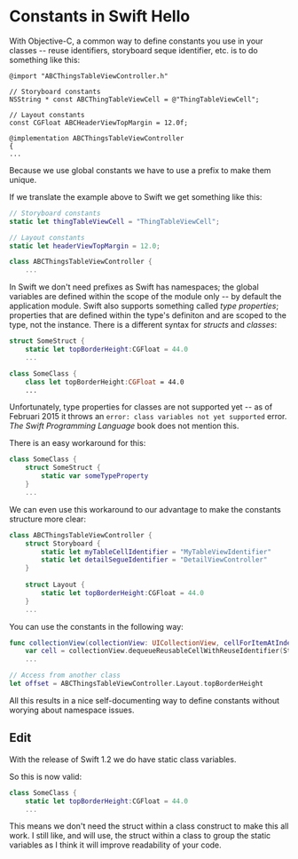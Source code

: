 # Constants in Swift Hello

With Objective-C, a common way to define constants you use in your classes -- reuse identifiers, storyboard seque identifier, etc. is to do something like this:

``` objective_c
@import "ABCThingsTableViewController.h"

// Storyboard constants
NSString * const ABCThingTableViewCell = @"ThingTableViewCell";

// Layout constants
const CGFloat ABCHeaderViewTopMargin = 12.0f;

@implementation ABCThingsTableViewController
{
...
```

Because we use global constants we have to use a prefix to make them unique. 

If we translate the example above to Swift we get something like this:

``` swift
// Storyboard constants
static let thingTableViewCell = "ThingTableViewCell";

// Layout constants
static let headerViewTopMargin = 12.0;

class ABCThingsTableViewController {
	...
```

In Swift we don't need prefixes as Swift has namespaces; the global variables are defined within the scope of the module only -- by default the application module. 
Swift also supports something called _type properties_; properties that are defined within the type's definiton and are scoped to the type, not the instance. There is a different syntax for _structs_ and _classes_:

``` swift 
struct SomeStruct {
	static let topBorderHeight:CGFloat = 44.0
	...

class SomeClass {
	class let topBorderHeight:CGFloat = 44.0
	...
```

Unfortunately, type properties for classes are not supported yet -- as of Februari 2015 it throws an `error: class variables not yet supported` error.  _The Swift Programming Language_ book does not mention this.

There is an easy workaround for this:

``` swift 
class SomeClass {
	struct SomeStruct {
		static var someTypeProperty
	}
	...
```
 
 We can even use this workaround to our advantage to make the constants structure more clear:
 
``` swift 
class ABCThingsTableViewController {
	struct Storyboard {
		static let myTableCellIdentifier = "MyTableViewIdentifier"
		static let detailSegueIdentifier = "DetailViewController"
	}
	
	struct Layout {
		static let topBorderHeight:CGFloat = 44.0
	}
	...
```
 
 You can use the constants in the following way:
 
``` swift 
func collectionView(collectionView: UICollectionView, cellForItemAtIndexPath indexPath: NSIndexPath) -> UICollectionViewCell {
	var cell = collectionView.dequeueReusableCellWithReuseIdentifier(Storyboard.myTableCellIdentifier, forIndexPath: indexPath) 
	...
```
	
	
``` swift 
// Access from another class
let offset = ABCThingsTableViewController.Layout.topBorderHeight
```

All this results in a nice self-documenting way to define constants without worying about namespace issues.


## Edit

With the release of Swift 1.2 we do have static class variables. 

So this is now valid:

``` swift 
class SomeClass {
	static let topBorderHeight:CGFloat = 44.0
	...
```

This means we don't need the struct within a class construct to make this all work. I still like, and will use, the struct within a class to group the 
static variables as I think it will improve readability of your code.
